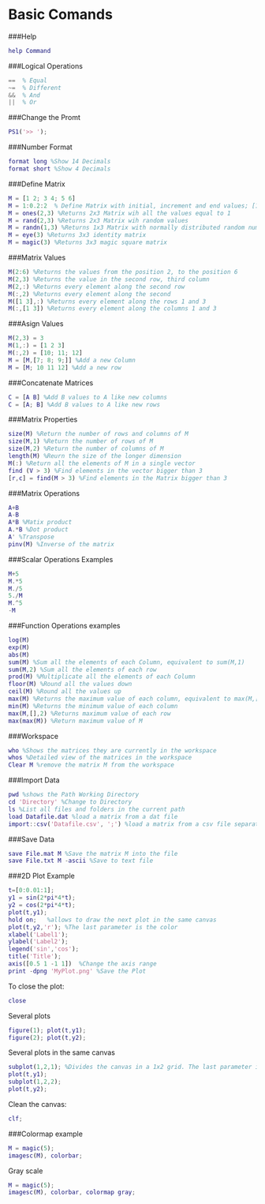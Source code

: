# Basic Comands

###Help 
```matlab
help Command  
```

###Logical Operations
```matlab
==  % Equal
~=  % Different
&&  % And
||  % Or
```

###Change the Promt
```matlab
PS1('>> ');
```

###Number Format
```matlab
format long %Show 14 Decimals
format short %Show 4 Decimals
```

###Define Matrix
```matlab
M = [1 2; 3 4; 5 6] 
M = 1:0.2:2  % Define Matrix with initial, increment and end values; [1 1.2 1.4 1.6 1.8 1.9 2]
M = ones(2,3) %Returns 2x3 Matrix wih all the values equal to 1
M = rand(2,3) %Returns 2x3 Matrix wih random values
M = randn(1,3) %Returns 1x3 Matrix with normally distributed random numbers
M = eye(3) %Returns 3x3 identity matrix
M = magic(3) %Returns 3x3 magic square matrix
```

###Matrix Values
```matlab
M(2:6) %Returns the values from the position 2, to the position 6
M(2,3) %Returns the value in the second row, third column
M(2,:) %Returns every element along the second row
M(:,2) %Returns every element along the second 
M([1 3],:) %Returns every element along the rows 1 and 3
M(:,[1 3]) %Returns every element along the columns 1 and 3
```

###Asign Values 
```matlab
M(2,3) = 3
M(1,:) = [1 2 3]
M(:,2) = [10; 11; 12]
M = [M,[7; 8; 9;]] %Add a new Column
M = [M; 10 11 12] %Add a new row
```

###Concatenate Matrices
```matlab
C = [A B] %Add B values to A like new columns
C = [A; B] %Add B values to A like new rows
```

###Matrix Properties
```matlab
size(M) %Return the number of rows and columns of M
size(M,1) %Return the number of rows of M
size(M,2) %Return the number of columns of M
length(M) %Reurn the size of the longer dimension
M(:) %Return all the elements of M in a single vector
find (V > 3) %Find elements in the vector bigger than 3
[r,c] = find(M > 3) %Find elements in the Matrix bigger than 3
```

###Matrix Operations
```matlab
A+B
A-B
A*B %Matix product
A.*B %Dot product
A' %Transpose
pinv(M) %Inverse of the matrix
```

###Scalar Operations Examples
```matlab
M+5
M.*5
M./5
5./M
M.^5
-M
```

###Function Operations examples
```matlab
log(M)  
exp(M)
abs(M)
sum(M) %Sum all the elements of each Column, equivalent to sum(M,1)
sum(M,2) %Sum all the elements of each row
prod(M) %Multiplicate all the elements of each Column
floor(M) %Round all the values down
ceil(M) %Round all the values up
max(M) %Returns the maximum value of each column, equivalent to max(M,[],1)
min(M) %Returns the minimum value of each column
max(M,[],2) %Returns maximum value of each row
max(max(M)) %Return maximum value of M
```

###Workspace
```matlab
who %Shows the matrices they are currently in the workspace
whos %Detailed view of the matrices in the workspace
Clear M %remove the matrix M from the workspace
```

###Import Data
```matlab
pwd %shows the Path Working Directory
cd 'Directory' %Change to Directory
ls %List all files and folders in the current path
load Datafile.dat %load a matrix from a dat file
import::csv('Datafile.csv', ';') %load a matrix from a csv file separated by ;
```

###Save Data
```matlab
save File.mat M %Save the matrix M into the file 
save File.txt M -ascii %Save to text file
```

###2D Plot Example
```matlab
t=[0:0.01:1];
y1 = sin(2*pi*4*t);
y2 = cos(2*pi*4*t);
plot(t,y1);
hold on;   %allows to draw the next plot in the same canvas
plot(t,y2,'r'); %The last parameter is the color
xlabel('Label1');
ylabel('Label2');
legend('sin','cos');
title('Title');
axis([0.5 1 -1 1])  %Change the axis range
print -dpng 'MyPlot.png' %Save the Plot
```
To close the plot:
```matlab
close
```

Several plots
```matlab
figure(1); plot(t,y1);
figure(2); plot(t,y2);
```

Several plots in the same canvas
```matlab
subplot(1,2,1); %Divides the canvas in a 1x2 grid. The last parameter indicates that you will work in the first subplot
plot(t,y1);
subplot(1,2,2);
plot(t,y2);
```

Clean the canvas:
```matlab
clf;
```

###Colormap example
```matlab
M = magic(5);
imagesc(M), colorbar;
```

Gray scale
```matlab
M = magic(5);
imagesc(M), colorbar, colormap gray;
```







